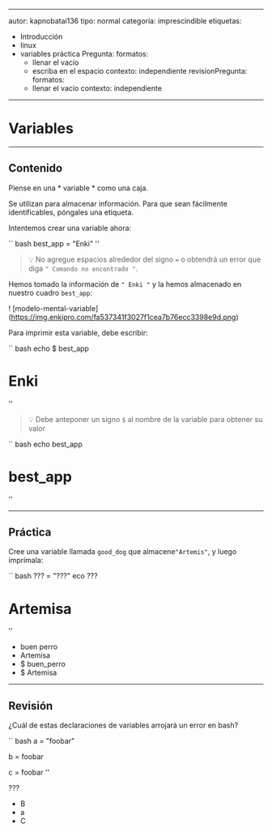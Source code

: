 
---
 autor: kapnobatai136
 tipo: normal
 categoría: imprescindible
 etiquetas:
   - Introducción
   - linux
   - variables
 práctica Pregunta:
   formatos:
     - llenar el vacío
     - escriba en el espacio
   contexto: independiente
 revisionPregunta:
   formatos:
     - llenar el vacío
   contexto: independiente
 ---

 # Variables


 ---

 ## Contenido

 Piense en una * variable * como una caja.

 Se utilizan para almacenar información.  Para que sean fácilmente identificables, póngales una etiqueta.

 Intentemos crear una variable ahora:

 `` bash
 best_app = "Enki"
 ''

 > 💡 No agregue espacios alrededor del signo `=` o obtendrá un error que diga `" Comando no encontrado "`.

 Hemos tomado la información de `" Enki "` y la hemos almacenado en nuestro cuadro `best_app`:

 ! [modelo-mental-variable] (https://img.enkipro.com/fa537341f3027f1cea7b76ecc3398e9d.png)

 Para imprimir esta variable, debe escribir:

 `` bash
 echo $ best_app
 # Enki
 ''

 > 💡 Debe anteponer un signo `$` al nombre de la variable para obtener su valor

 `` bash
 echo best_app
 # best_app
 ''


 ---

 ## Práctica

 Cree una variable llamada `good_dog` que almacene` "Artemis" `, y luego imprímala:

 `` bash
 ??? = "???"
 eco ???
 # Artemisa
 ''

 - buen perro
 - Artemisa
 - $ buen_perro
 - $ Artemisa


 ---

 ## Revisión

 ¿Cuál de estas declaraciones de variables arrojará un error en bash?

 `` bash
 a = "foobar"

 b = foobar

 c = foobar
 ''

 ???

 - B
 - a
 - C
